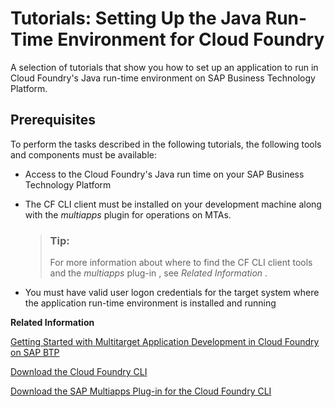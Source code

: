 <!-- loio3e37f7bcc313425cbc8ef30a16891c83 -->

# Tutorials: Setting Up the Java Run-Time Environment for Cloud Foundry

A selection of tutorials that show you how to set up an application to run in Cloud Foundry's Java run-time environment on SAP Business Technology Platform.



## Prerequisites

To perform the tasks described in the following tutorials, the following tools and components must be available:

-   Access to the Cloud Foundry's Java run time on your SAP Business Technology Platform

-   The CF CLI client must be installed on your development machine along with the *multiapps* plugin for operations on MTAs.

    > ### Tip:  
    > For more information about where to find the CF CLI client tools and the *multiapps* plug-in , see *Related Information* .

-   You must have valid user logon credentials for the target system where the application run-time environment is installed and running


**Related Information**  


[Getting Started with Multitarget Application Development in Cloud Foundry on SAP BTP](../020-HANA-Cloud-DB-Dev-Get-Started/getting-started-with-multitarget-application-development-in-cloud-foundry-on-sa-7f681c3.md "Multitarget applications running in Cloud Foundry on SAP Business Technology Platform (SAP BTP) must include a number of mandatory files that are used for configuration and deployment.")

[Download the Cloud Foundry CLI](https://github.com/cloudfoundry/cli#downloads)

[Download the SAP Multiapps Plug-in for the Cloud Foundry CLI](https://plugins.cloudfoundry.org/)


